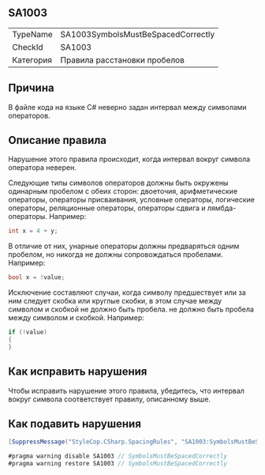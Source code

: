 ﻿## SA1003

<table>
<tr>
  <td>TypeName</td>
  <td>SA1003SymbolsMustBeSpacedCorrectly</td>
</tr>
<tr>
  <td>CheckId</td>
  <td>SA1003</td>
</tr>
<tr>
  <td>Категория</td>
  <td>Правила расстановки пробелов</td>
</tr>
</table>

## Причина

В файле кода на языке C# неверно задан интервал между символами операторов.

## Описание правила

Нарушение этого правила происходит, когда интервал вокруг символа оператора неверен.

Следующие типы символов операторов должны быть окружены одинарным пробелом с обеих сторон: двоеточия, арифметические
операторы, операторы присваивания, условные операторы, логические операторы, реляционные операторы, операторы сдвига и
лямбда-операторы. Например:

```csharp
int x = 4 + y;
```

В отличие от них, унарные операторы должны предваряться одним пробелом, но никогда не должны сопровождаться пробелами. Например:

```csharp
bool x = !value;
```

Исключение составляют случаи, когда символу предшествует или за ним следует скобка или круглые скобки, в этом случае между символом и скобкой не должно быть пробела.
не должно быть пробела между символом и скобкой. Например:

```csharp
if (!value)
{
}
```

## Как исправить нарушения

Чтобы исправить нарушение этого правила, убедитесь, что интервал вокруг символа соответствует правилу, описанному выше.

## Как подавить нарушения

```csharp
[SuppressMessage("StyleCop.CSharp.SpacingRules", "SA1003:SymbolsMustBeSpacedCorrectly", Justification = "Reviewed.")]
```

```csharp
#pragma warning disable SA1003 // SymbolsMustBeSpacedCorrectly
#pragma warning restore SA1003 // SymbolsMustBeSpacedCorrectly
```
